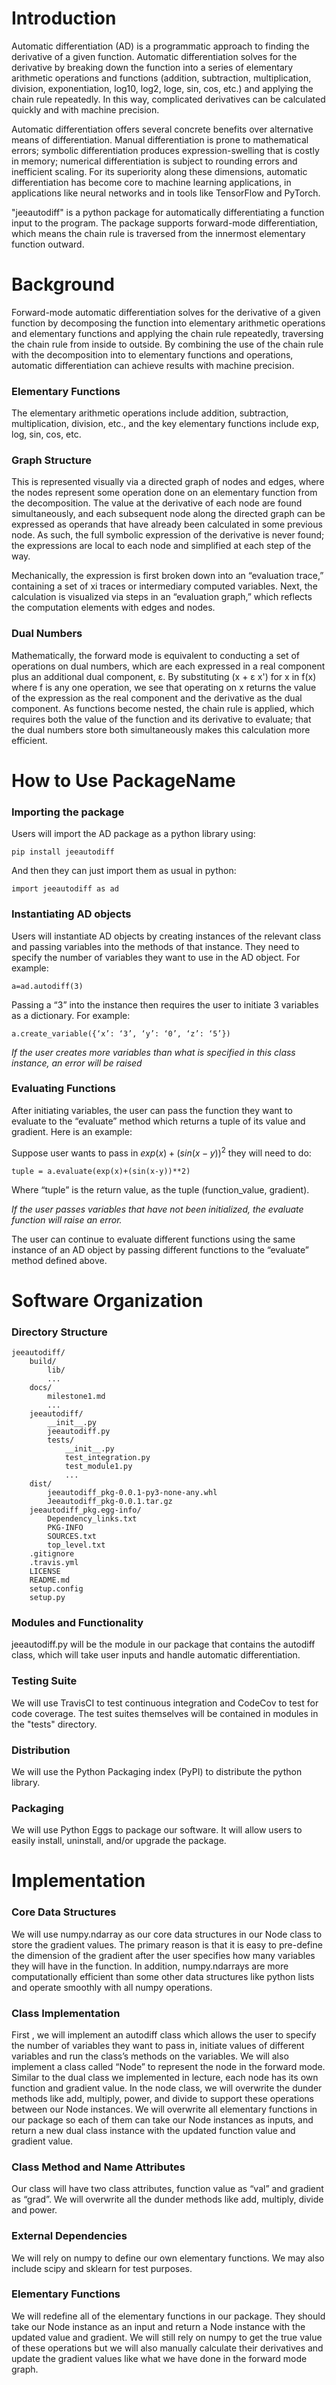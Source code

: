 # Introduction
Automatic differentiation (AD) is a programmatic approach to finding the derivative of a given function. Automatic differentiation solves for the derivative by breaking down the function into a series of elementary arithmetic operations and functions (addition, subtraction, multiplication, division, exponentiation, log10, log2, loge, sin, cos, etc.) and applying the chain rule repeatedly. In this way, complicated derivatives can be calculated quickly and with machine precision. 

Automatic differentiation offers several concrete benefits over alternative means of differentiation. Manual differentiation is prone to mathematical errors; symbolic differentiation produces expression-swelling that is costly in memory; numerical differentiation is subject to rounding errors and inefficient scaling. For its superiority along these dimensions, automatic differentiation has become core to machine learning applications, in applications like neural networks and in tools like TensorFlow and PyTorch.

"jeeautodiff" is a python package for automatically differentiating a function input to the program. The package supports forward-mode differentiation, which means the chain rule is traversed from the innermost elementary function outward.

# Background
Forward-mode automatic differentiation solves for the derivative of a given function by decomposing the function into elementary arithmetic operations and elementary functions and applying the chain rule repeatedly, traversing the chain rule from inside to outside. By combining the use of the chain rule with the decomposition into to elementary functions and operations, automatic differentiation can achieve results with machine precision.

### Elementary Functions
The elementary arithmetic operations include addition, subtraction, multiplication, division, etc., and the key elementary functions include exp, log, sin, cos, etc.

### Graph Structure
This is represented visually via a directed graph of nodes and edges, where the nodes represent some operation done on an elementary function from the decomposition. The value at the derivative of each node are found simultaneously, and each subsequent node along the directed graph can be expressed as operands that have already been calculated in some previous node. As such, the full symbolic expression of the derivative is never found; the expressions are local to each node and simplified at each step of the way.  

Mechanically, the expression is first broken down into an “evaluation trace,” containing a set of xi traces or intermediary computed variables. Next, the calculation is visualized via steps in an “evaluation graph,” which reflects the computation elements with edges and nodes.
 
### Dual Numbers 
Mathematically, the forward mode is equivalent to conducting a set of operations on dual numbers, which are each expressed in a real component plus an additional dual component, ɛ. By substituting (x + ɛ x') for x in f(x) where f is any one operation, we see that operating on x returns the value of the expression as the real component and the derivative as the dual component. As functions become nested, the chain rule is applied, which requires both the value of the function and its derivative to evaluate; that the dual numbers store both simultaneously makes this calculation more efficient.
 
# How to Use PackageName
### Importing the package
Users will import the AD package as a python library using:

```pip install jeeautodiff```

And then they can just import them as usual in python:

```import jeeautodiff as ad```
### Instantiating AD objects
Users will instantiate AD objects by creating instances of the relevant class and passing variables into the methods of that instance. They need to specify the number of variables they want to use in the AD object. For example:

```a=ad.autodiff(3)```

Passing a “3” into the instance then requires the user to initiate 3 variables as a dictionary. For example:

```a.create_variable({‘x’: ‘3’, ‘y’: ‘0’, ‘z’: ‘5’})```

*If the user creates more variables than what is specified in this class instance, an error will be raised*

### Evaluating Functions
After initiating variables, the user can pass the function they want to evaluate to the “evaluate” method which returns a tuple of its value and gradient. Here is an example:

Suppose user wants to pass in $exp(x)+(sin(x-y))^{2}$  they will need to do:

```tuple = a.evaluate(exp(x)+(sin(x-y))**2)```

Where “tuple” is the return value, as the tuple (function_value, gradient).

*If the user passes variables that have not been initialized, the evaluate function will raise an error.*

The user can continue to evaluate different functions using the same instance of an AD object by passing different functions to the “evaluate” method defined above.

# Software Organization
### Directory Structure
    jeeautodiff/
        build/
            lib/
            ...
        docs/
            milestone1.md
            ...
        jeeautodiff/
            __init__.py
            jeeautodiff.py
            tests/
                __init__.py
                test_integration.py
                test_module1.py
                ...
        dist/
            jeeautodiff_pkg-0.0.1-py3-none-any.whl
            Jeeautodiff_pkg-0.0.1.tar.gz
        jeeautodiff_pkg.egg-info/
            Dependency_links.txt
            PKG-INFO
            SOURCES.txt
            top_level.txt
        .gitignore
        .travis.yml
        LICENSE
        README.md
        setup.config
        setup.py

### Modules and Functionality
jeeautodiff.py will be the module in our package that contains the autodiff class, which will take user inputs and handle automatic differentiation.

### Testing Suite
We will use TravisCI to test continuous integration and CodeCov to test for code coverage. The test suites themselves will be contained in modules in the "tests" directory.

### Distribution
We will use the Python Packaging index (PyPI) to distribute the python library. 

### Packaging
We will use Python Eggs to package our software. It will allow users to easily install, uninstall, and/or upgrade the package.

# Implementation
### Core Data Structures
We will use numpy.ndarray as our core data structures in our Node class to store the gradient values. The primary reason is that it is easy to pre-define the dimension of the gradient after the user specifies how many variables they will have in the function. In addition, numpy.ndarrays are more computationally efficient than some other data structures like python lists and operate smoothly with all numpy operations.

### Class Implementation
First , we will implement an autodiff class which allows the user to specify the number of variables they want to pass in, initiate values of different variables and run the class’s methods on the variables. We will also implement a class called “Node” to represent the node in the forward mode.
Similar to the dual class we implemented in lecture, each node has its own function and gradient value. In the node class, we will overwrite the dunder methods like add, multiply, power, and divide to support these operations between our Node instances. We will overwrite all elementary functions in our package so each of them can take our Node instances as inputs, and return a new dual class instance with the updated function value and gradient value.

### Class Method and Name Attributes
Our class will have two class attributes, function value as “val” and gradient as “grad”. We will overwrite all the dunder methods like add, multiply, divide and power.

### External Dependencies 
We will rely on numpy to define our own elementary functions. We may also include scipy and sklearn for test purposes.

### Elementary Functions
We will redefine all of the elementary functions in our package. They should take our Node instance as an input and return a Node instance with the updated value and gradient. We will still rely on numpy to get the true value of these operations but we will also manually calculate their derivatives and update the gradient values like what we have done in the forward mode graph.

